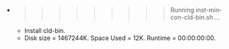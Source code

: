 * >>>>>>>>> Running inst-min-con-cld-bin.sh ...
  * Install cld-bin.
  * Disk size = 1467244K. Space Used = 12K. Runtime = 00:00:00:00.
